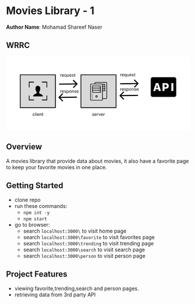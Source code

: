 # Movies Library - 1

**Author Name**: Mohamad Shareef Naser

## WRRC
![alt text](./images/lab12.PNG)
## Overview
A movies library that provide data about movies, it also have a favorite page to keep your favorite movies in one place.
## Getting Started
- clone repo
- run these commands:
    - `npm int -y`
    - `npm start`
- go to browser:
    - search `localhost:3000\` to visit home page
    - search `localhost:3000\favorite` to visit favorites page
    - search `localhost:3000\trending` to visit trending page
    - search `localhost:3000\search` to visit search page
    - search `localhost:3000\person` to visit person page



## Project Features
<!-- What are the features included in you app -->
- viewing favorite,trending,search and person pages.
- retrieving data from 3rd party API
